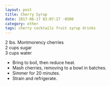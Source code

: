 ```yaml
---
layout: post
title: Cherry Syrup
date: 2017-06-17 02:07:17 -0500
category: other
tags: cherry cocktails fruit syrup drinks
---
```

2 lbs. Montmorency cherries  
2 cups sugar  
3 cups water  

  * Bring to boil, then reduce heat.
  * Mash cherries, removing to a bowl in batches.
  * Simmer for 20 minutes.
  * Strain and refrigerate.

